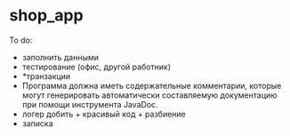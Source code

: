 # shop_app
To do:
 - заполнить данными
 - тестирование (офис, другой работник)
 - *транзакции
 - Программа должна иметь содержательные комментарии, которые
    могут генерировать автоматически составляемую документацию при помощи
    инструмента JavaDoc.
 - логер добить + красивый код + разбиение
 - записка
   

 
 
 
 

 
